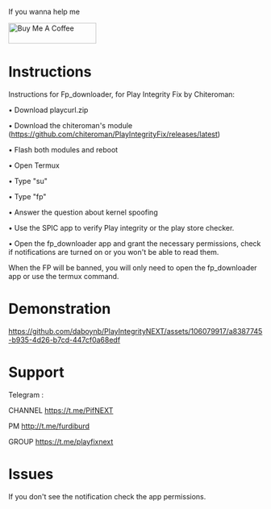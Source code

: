 If you wanna help me

<a href="https://www.buymeacoffee.com/daboynb" target="_blank"><img src="https://cdn.buymeacoffee.com/buttons/default-orange.png" alt="Buy Me A Coffee" height="41" width="174"></a>

# Instructions

Instructions for Fp_downloader, for Play Integrity Fix by Chiteroman:

• Download playcurl.zip

• Download the chiteroman's module (https://github.com/chiteroman/PlayIntegrityFix/releases/latest)

• Flash both modules and reboot

• Open Termux

• Type "su"

• Type "fp"

• Answer the question about kernel spoofing

• Use the SPIC app to verify Play integrity or the play store checker.

• Open the fp_downloader app and grant the necessary permissions, check if notifications are turned on or you won't be able to read them. 

When the FP will be banned, you will only need to open the fp_downloader app or use the termux command.
    
# Demonstration

https://github.com/daboynb/PlayIntegrityNEXT/assets/106079917/a8387745-b935-4d26-b7cd-447cf0a68edf

# Support
Telegram :

CHANNEL https://t.me/PifNEXT

PM http://t.me/furdiburd 

GROUP https://t.me/playfixnext

# Issues

If you don't see the notification check the app permissions.
